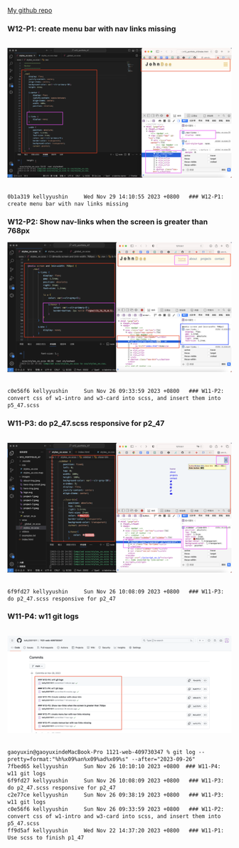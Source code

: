 [My github repo](https://github.com/kelly20011011/1121-web-409730347.git)

 ### W12-P1: create menu bar with nav links missing
 
![](w12-p1.png)
 
```
0b1a319 kellyyushin     Wed Nov 29 14:10:55 2023 +0800   ### W12-P1: create menu bar with nav links missing

```
 ### W12-P2: Show nav-links when the screen is greater than 768px
![](w12-p2.png)
 
```
c0e56f6 kellyyushin     Sun Nov 26 09:33:59 2023 +0800   ### W11-P2: convert css of w1-intro and w3-card into scss, and insert them into p5_47.scss
```
 ### W11-P3: do p2_47.scss responsive for p2_47
 
![](w12-p3.png)
 
```
6f9fd27 kellyyushin     Sun Nov 26 10:08:09 2023 +0800   ### W11-P3: do p2_47.scss responsive for p2_47
```
 ### W11-P4: w11 git logs
 
![](w12-p4.png)
 
```
gaoyuxin@gaoyuxindeMacBook-Pro 1121-web-409730347 % git log --pretty=format:"%h%x09%an%x09%ad%x09%s" --after="2023-09-26"
7fbed65 kellyyushin     Sun Nov 26 10:10:10 2023 +0800  ### W11-P4: w11 git logs
6f9fd27 kellyyushin     Sun Nov 26 10:08:09 2023 +0800   ### W11-P3: do p2_47.scss responsive for p2_47
c2e77ce kellyyushin     Sun Nov 26 09:38:19 2023 +0800   ### W11-P3: w11 git logs
c0e56f6 kellyyushin     Sun Nov 26 09:33:59 2023 +0800   ### W11-P2: convert css of w1-intro and w3-card into scss, and insert them into p5_47.scss
ff9d5af kellyyushin     Wed Nov 22 14:37:20 2023 +0800   ### W11-P1: Use scss to finish p1_47
```